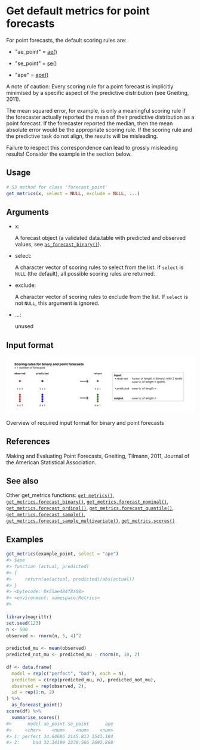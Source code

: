 # Get default metrics for point forecasts

For point forecasts, the default scoring rules are:

- "ae_point" = [ae()](https://rdrr.io/pkg/Metrics/man/ae.html)

- "se_point" = [se()](https://rdrr.io/pkg/Metrics/man/se.html)

- "ape" = [ape()](https://rdrr.io/pkg/Metrics/man/ape.html)

A note of caution: Every scoring rule for a point forecast is implicitly
minimised by a specific aspect of the predictive distribution (see
Gneiting, 2011).

The mean squared error, for example, is only a meaningful scoring rule
if the forecaster actually reported the mean of their predictive
distribution as a point forecast. If the forecaster reported the median,
then the mean absolute error would be the appropriate scoring rule. If
the scoring rule and the predictive task do not align, the results will
be misleading.

Failure to respect this correspondence can lead to grossly misleading
results! Consider the example in the section below.

## Usage

``` r
# S3 method for class 'forecast_point'
get_metrics(x, select = NULL, exclude = NULL, ...)
```

## Arguments

- x:

  A forecast object (a validated data.table with predicted and observed
  values, see
  [`as_forecast_binary()`](https://epiforecasts.io/scoringutils/dev/reference/as_forecast_binary.md)).

- select:

  A character vector of scoring rules to select from the list. If
  `select` is `NULL` (the default), all possible scoring rules are
  returned.

- exclude:

  A character vector of scoring rules to exclude from the list. If
  `select` is not `NULL`, this argument is ignored.

- ...:

  unused

## Input format

![](figures/metrics-binary-point.png)

Overview of required input format for binary and point forecasts

## References

Making and Evaluating Point Forecasts, Gneiting, Tilmann, 2011, Journal
of the American Statistical Association.

## See also

Other get_metrics functions:
[`get_metrics()`](https://epiforecasts.io/scoringutils/dev/reference/get_metrics.md),
[`get_metrics.forecast_binary()`](https://epiforecasts.io/scoringutils/dev/reference/get_metrics.forecast_binary.md),
[`get_metrics.forecast_nominal()`](https://epiforecasts.io/scoringutils/dev/reference/get_metrics.forecast_nominal.md),
[`get_metrics.forecast_ordinal()`](https://epiforecasts.io/scoringutils/dev/reference/get_metrics.forecast_ordinal.md),
[`get_metrics.forecast_quantile()`](https://epiforecasts.io/scoringutils/dev/reference/get_metrics.forecast_quantile.md),
[`get_metrics.forecast_sample()`](https://epiforecasts.io/scoringutils/dev/reference/get_metrics.forecast_sample.md),
[`get_metrics.forecast_sample_multivariate()`](https://epiforecasts.io/scoringutils/dev/reference/get_metrics.forecast_sample_multivariate.md),
[`get_metrics.scores()`](https://epiforecasts.io/scoringutils/dev/reference/get_metrics.scores.md)

## Examples

``` r
get_metrics(example_point, select = "ape")
#> $ape
#> function (actual, predicted) 
#> {
#>     return(ae(actual, predicted)/abs(actual))
#> }
#> <bytecode: 0x55ae484f8a08>
#> <environment: namespace:Metrics>
#> 

library(magrittr)
set.seed(123)
n <- 500
observed <- rnorm(n, 5, 4)^2

predicted_mu <- mean(observed)
predicted_not_mu <- predicted_mu - rnorm(n, 10, 2)

df <- data.frame(
  model = rep(c("perfect", "bad"), each = n),
  predicted = c(rep(predicted_mu, n), predicted_not_mu),
  observed = rep(observed, 2),
  id = rep(1:n, 2)
) %>%
  as_forecast_point()
score(df) %>%
  summarise_scores()
#>      model ae_point se_point      ape
#>     <char>    <num>    <num>    <num>
#> 1: perfect 34.64686 2145.813 3543.184
#> 2:     bad 32.34199 2238.566 2692.868
```
